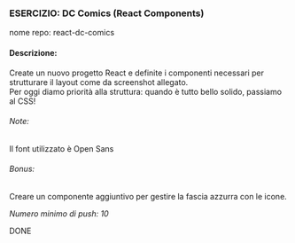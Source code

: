 ### ESERCIZIO: DC Comics (React Components)

nome repo: react-dc-comics

#### Descrizione:
Create un nuovo progetto React e definite i componenti necessari per strutturare il layout come da screenshot allegato.<br>Per oggi diamo priorità alla struttura: quando è tutto bello solido, passiamo al CSS!

###### Note:
Il font utilizzato è Open Sans

###### Bonus:
Creare un componente aggiuntivo per gestire la fascia azzurra con le icone.

*Numero minimo di push: 10*

DONE